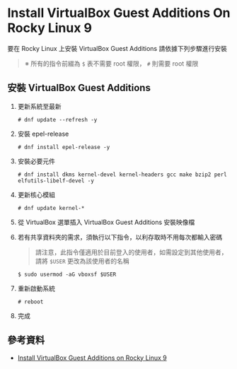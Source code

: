 # Install VirtualBox Guest Additions On Rocky Linux 9

要在 Rocky Linux 上安裝 VirtualBox Guest Additions 請依據下列步驟進行安裝

> ※ 所有的指令前綴為 `$` 表不需要 root 權限， `#` 則需要 root 權限

## 安裝 VirtualBox Guest Additions

1. 更新系統至最新

    ```console
    # dnf update --refresh -y
    ```

2. 安裝 epel-release

    ```console
    # dnf install epel-release -y
    ```

3. 安裝必要元件

    ```console
    # dnf install dkms kernel-devel kernel-headers gcc make bzip2 perl elfutils-libelf-devel -y
    ```

4. 更新核心模組

    ```console
    # dnf update kernel-*
    ```

5. 從 VirtualBox 選單插入 VirtualBox Guest Additions 安裝映像檔
6. 若有共享資料夾的需求，須執行以下指令，以利存取時不用每次都輸入密碼

    > 請注意，此指令僅適用於目前登入的使用者，如需設定到其他使用者，請將 `$USER` 更改為該使用者的名稱

    ```console
    $ sudo usermod -aG vboxsf $USER
    ```
    
7. 重新啟動系統

    ```console
    # reboot
    ```

8. 完成

## 參考資料

- [Install VirtualBox Guest Additions on Rocky Linux 9](https://kifarunix.com/install-virtualbox-guest-additions-on-rocky-linux-9/)

